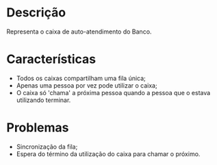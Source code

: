 # Descrição

Representa o caixa de auto-atendimento do Banco.

# Características

* Todos os caixas compartilham uma fila única;
* Apenas uma pessoa por vez pode utilizar o caixa;
* O caixa só 'chama' a próxima pessoa quando a pessoa que o estava utilizando terminar.

# Problemas

* Sincronização da fila;
* Espera do término da utilização do caixa para chamar o próximo.



